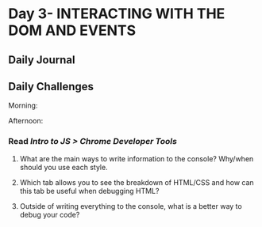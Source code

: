 # Day 3- INTERACTING WITH THE DOM AND EVENTS

## Daily Journal


## Daily Challenges

Morning: 

Afternoon: 

### Read *Intro to JS > Chrome Developer Tools*

1. What are the main ways to write information to the console? Why/when should you use each style.


2. Which tab allows you to see the breakdown of HTML/CSS and how can this tab be useful when debugging HTML?


3. Outside of writing everything to the console, what is a better way to debug your code?
